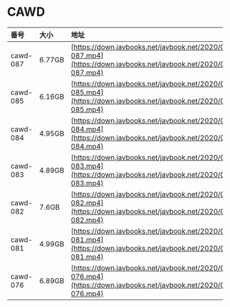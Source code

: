 # CAWD

| 番号 | 大小 | 地址 |
| :--- | :--- | :--- |
| cawd-087 | 6.77GB | [https://down.javbooks.net/javbook.net/2020/06/21/cawd-087.mp4](https://down.javbooks.net/javbook.net/2020/06/21/cawd-087.mp4) |
| cawd-085 | 6.16GB | [https://down.javbooks.net/javbook.net/2020/06/21/cawd-085.mp4](https://down.javbooks.net/javbook.net/2020/06/21/cawd-085.mp4) |
| cawd-084 | 4.95GB | [https://down.javbooks.net/javbook.net/2020/06/21/cawd-084.mp4](https://down.javbooks.net/javbook.net/2020/06/21/cawd-084.mp4) |
| cawd-083 | 4.89GB | [https://down.javbooks.net/javbook.net/2020/06/21/cawd-083.mp4](https://down.javbooks.net/javbook.net/2020/06/21/cawd-083.mp4) |
| cawd-082 | 7.6GB | [https://down.javbooks.net/javbook.net/2020/06/21/cawd-082.mp4](https://down.javbooks.net/javbook.net/2020/06/21/cawd-082.mp4) |
| cawd-081 | 4.99GB | [https://down.javbooks.net/javbook.net/2020/06/21/cawd-081.mp4](https://down.javbooks.net/javbook.net/2020/06/21/cawd-081.mp4) |
| cawd-076 | 6.89GB | [https://down.javbooks.net/javbook.net/2020/06/21/cawd-076.mp4](https://down.javbooks.net/javbook.net/2020/06/21/cawd-076.mp4) |



